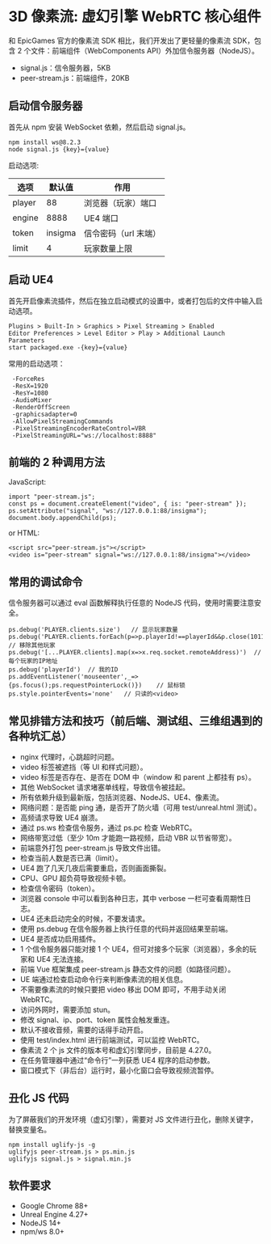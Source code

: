 # 3D 像素流: 虚幻引擎 WebRTC 核心组件

和 EpicGames 官方的像素流 SDK 相比，我们开发出了更轻量的像素流 SDK，包含 2 个文件：前端组件（WebComponents API）外加信令服务器（NodeJS）。

- signal.js：信令服务器，5KB
- peer-stream.js：前端组件，20KB

## 启动信令服务器

首先从 npm 安装 WebSocket 依赖，然后启动 signal.js。

```
npm install ws@8.2.3
node signal.js {key}={value}
```

启动选项:

| 选项   | 默认值  | 作用                 |
| ------ | ------- | -------------------- |
| player | 88      | 浏览器（玩家）端口   |
| engine | 8888    | UE4 端口             |
| token  | insigma | 信令密码（url 末端） |
| limit  | 4       | 玩家数量上限         |

## 启动 UE4

首先开启像素流插件，然后在独立启动模式的设置中，或者打包后的文件中输入启动选项。

```
Plugins > Built-In > Graphics > Pixel Streaming > Enabled
Editor Preferences > Level Editor > Play > Additional Launch Parameters
start packaged.exe -{key}={value}
```

常用的启动选项：

```
 -ForceRes
 -ResX=1920
 -ResY=1080
 -AudioMixer
 -RenderOffScreen
 -graphicsadapter=0
 -AllowPixelStreamingCommands
 -PixelStreamingEncoderRateControl=VBR
 -PixelStreamingURL="ws://localhost:8888"
```

## 前端的 2 种调用方法

JavaScript:

```
import "peer-stream.js";
const ps = document.createElement("video", { is: "peer-stream" });
ps.setAttribute("signal", "ws://127.0.0.1:88/insigma");
document.body.appendChild(ps);
```

or HTML:

```
<script src="peer-stream.js"></script>
<video is="peer-stream" signal="ws://127.0.0.1:88/insigma"></video>
```

## 常用的调试命令

信令服务器可以通过 eval 函数解释执行任意的 NodeJS 代码，使用时需要注意安全。

```
ps.debug('PLAYER.clients.size')   // 显示玩家数量
ps.debug('PLAYER.clients.forEach(p=>p.playerId!==playerId&&p.close(1011,"Infinity"));limit=1;')  // 移除其他玩家
ps.debug('[...PLAYER.clients].map(x=>x.req.socket.remoteAddress)')  // 每个玩家的IP地址
ps.debug('playerId')  // 我的ID
ps.addEventListener('mouseenter',_=>{ps.focus();ps.requestPointerLock()})    // 鼠标锁
ps.style.pointerEvents='none'   // 只读的<video>
```

## 常见排错方法和技巧（前后端、测试组、三维组遇到的各种坑汇总）

- nginx 代理时，心跳超时问题。
- video 标签被遮挡（等 UI 和样式问题）。
- video 标签是否存在、是否在 DOM 中（window 和 parent 上都挂有 ps）。
- 其他 WebSocket 请求堵塞单线程，导致信令被挂起。
- 所有依赖升级到最新版，包括浏览器、NodeJS、UE4、像素流。
- 网络问题：是否能 ping 通，是否开了防火墙（可用 test/unreal.html 测试）。
- 高频请求导致 UE4 崩溃。
- 通过 ps.ws 检查信令服务，通过 ps.pc 检查 WebRTC。
- 网络带宽过低（至少 10m 才能跑一路视频，启动 VBR 以节省带宽）。
- 前端意外打包 peer-stream.js 导致文件出错。
- 检查当前人数是否已满（limit）。
- UE4 跑了几天几夜后需要重启，否则画面撕裂。
- CPU、GPU 超负荷导致视频卡顿。
- 检查信令密码（token）。
- 浏览器 console 中可以看到各种日志，其中 verbose 一栏可查看周期性日志。
- UE4 还未启动完全的时候，不要发请求。
- 使用 ps.debug 在信令服务器上执行任意的代码并返回结果至前端。
- UE4 是否成功启用插件。
- 1 个信令服务器只能对接 1 个 UE4，但可对接多个玩家（浏览器），多余的玩家和 UE4 无法连接。
- 前端 Vue 框架集成 peer-stream.js 静态文件的问题（如路径问题）。
- UE 端通过检查启动命令行来判断像素流的相关信息。
- 不需要像素流的时候只要把 video 移出 DOM 即可，不用手动关闭 WebRTC。
- 访问外网时，需要添加 stun。
- 修改 signal、ip、port、token 属性会触发重连。
- 默认不接收音频，需要的话得手动开启。
- 使用 test/index.html 进行前端测试，可以监控 WebRTC。
- 像素流 2 个 js 文件的版本号和虚幻引擎同步，目前是 4.27.0。
- 在任务管理器中通过“命令行”一列获悉 UE4 程序的启动参数。
- 窗口模式下（非后台）运行时，最小化窗口会导致视频流暂停。

## 丑化 JS 代码

为了屏蔽我们的开发环境（虚幻引擎），需要对 JS 文件进行丑化，删除关键字，替换变量名。

```
npm install uglify-js -g
uglifyjs peer-stream.js > ps.min.js
uglifyjs signal.js > signal.min.js
```

## 软件要求

- Google Chrome 88+
- Unreal Engine 4.27+
- NodeJS 14+
- npm/ws 8.0+
